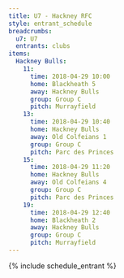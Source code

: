 ```yaml
---
title: U7 - Hackney RFC
style: entrant_schedule
breadcrumbs:
  u7: U7
  entrants: clubs
items:
  Hackney Bulls:
    11:
      time: 2018-04-29 10:00
      home: Blackheath 5
      away: Hackney Bulls
      group: Group C
      pitch: Murrayfield
    13:
      time: 2018-04-29 10:40
      home: Hackney Bulls
      away: Old Colfeians 1
      group: Group C
      pitch: Parc des Princes
    15:
      time: 2018-04-29 11:20
      home: Hackney Bulls
      away: Old Colfeians 4
      group: Group C
      pitch: Parc des Princes
    19:
      time: 2018-04-29 12:40
      home: Blackheath 2
      away: Hackney Bulls
      group: Group C
      pitch: Murrayfield
---
```


{% include schedule_entrant %}
